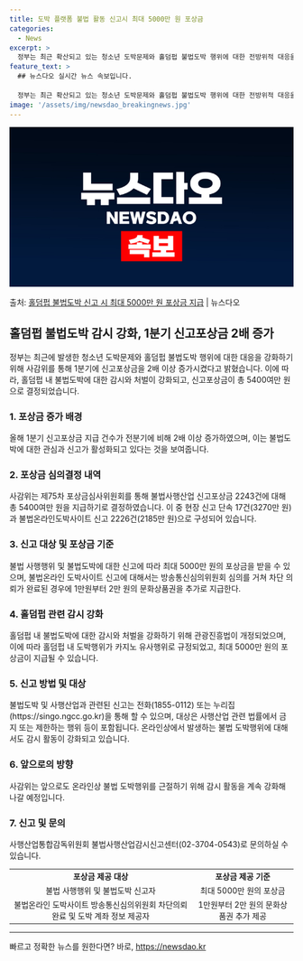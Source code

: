 ```yaml
---
title: 도박 플랫폼 불법 활동 신고시 최대 5000만 원 포상금
categories:
  - News
excerpt: >
  정부는 최근 확산되고 있는 청소년 도박문제와 홀덤펍 불법도박 행위에 대한 전방위적 대응을 강화하고 있다. 이…
feature_text: >
  ## 뉴스다오 실시간 뉴스 속보입니다.

  정부는 최근 확산되고 있는 청소년 도박문제와 홀덤펍 불법도박 행위에 대한 전방위적 대응을 강화하고 있다. 이…
image: '/assets/img/newsdao_breakingnews.jpg'
---
```


![뉴스다오 속보](/assets/img/newsdao_breakingnews.jpg)

<p>출처: <a href="https://newsdao.kr/3634" rel="dofollow">홀덤펍 불법도박 신고 시 최대 5000만 원 포상금 지급</a> | 뉴스다오</p>

<h2 data-ke-size="size26">홀덤펍 불법도박 감시 강화, 1분기 신고포상금 2배 증가</h2>
<p data-ke-size="size16">정부는 최근에 발생한 청소년 도박문제와 홀덤펍 불법도박 행위에 대한 대응을 강화하기 위해 사감위를 통해 1분기에 신고포상금을 2배 이상 증가시켰다고 밝혔습니다. 이에 따라, 홀덤펍 내 불법도박에 대한 감시와 처벌이 강화되고, 신고포상금이 총 5400여만 원으로 결정되었습니다.</p>

<h3 data-ke-size="size24">1. 포상금 증가 배경</h3>
<p data-ke-size="size16">올해 1분기 신고포상금 지급 건수가 전분기에 비해 2배 이상 증가하였으며, 이는 불법도박에 대한 관심과 신고가 활성화되고 있다는 것을 보여줍니다.</p>

<h3 data-ke-size="size24">2. 포상금 심의결정 내역</h3>
<p data-ke-size="size16">사감위는 제75차 포상금심사위원회를 통해 불법사행산업 신고포상금 2243건에 대해 총 5400여만 원을 지급하기로 결정하였습니다. 이 중 현장 신고 단속 17건(3270만 원)과 불법온라인도박사이트 신고 2226건(2185만 원)으로 구성되어 있습니다.</p>

<h3 data-ke-size="size24">3. 신고 대상 및 포상금 기준</h3>
<p data-ke-size="size16">불법 사행행위 및 불법도박에 대한 신고에 따라 최대 5000만 원의 포상금을 받을 수 있으며, 불법온라인 도박사이트 신고에 대해서는 방송통신심의위원회 심의를 거쳐 차단 의뢰가 완료된 경우에 1만원부터 2만 원의 문화상품권을 추가로 지급한다.</p>

<h3 data-ke-size="size24">4. 홀덤펍 관련 감시 강화</h3>
<p data-ke-size="size16">홀덤펍 내 불법도박에 대한 감시와 처벌을 강화하기 위해 관광진흥법이 개정되었으며, 이에 따라 홀덤펍 내 도박행위가 카지노 유사행위로 규정되었고, 최대 5000만 원의 포상금이 지급될 수 있습니다.</p>

<h3 data-ke-size="size24">5. 신고 방법 및 대상</h3>
<p data-ke-size="size16">불법도박 및 사행산업과 관련된 신고는 전화(1855-0112) 또는 누리집(https://singo.ngcc.go.kr)을 통해 할 수 있으며, 대상은 사행산업 관련 법률에서 금지 또는 제한하는 행위 등이 포함됩니다. 온라인상에서 발생하는 불법 도박행위에 대해서도 감시 활동이 강화되고 있습니다.</p>

<h3 data-ke-size="size24">6. 앞으로의 방향</h3>
<p data-ke-size="size16">사감위는 앞으로도 온라인상 불법 도박행위를 근절하기 위해 감시 활동을 계속 강화해 나갈 예정입니다.</p>

<h3 data-ke-size="size24">7. 신고 및 문의</h3>
<p data-ke-size="size16">사행산업통합감독위원회 불법사행산업감시신고센터(02-3704-0543)로 문의하실 수 있습니다.</p>

<table>
	<tr>
		<td style="text-align: center; height: 17px;"><b>포상금 제공 대상</b></td>
		<td style="text-align: center; height: 17px;"><b>포상금 제공 기준</b></td>
	</tr>
	<tr>
		<td style="text-align: center; height: 17px;">불법 사행행위 및 불법도박 신고자</td>
		<td style="text-align: center; height: 17px;">최대 5000만 원의 포상금</td>
	</tr>
	<tr>
		<td style="text-align: center; height: 17px;">불법온라인 도박사이트 방송통신심의위원회 차단의뢰 완료 및 도박 계좌 정보 제공자</td>
		<td style="text-align: center; height: 17px;">1만원부터 2만 원의 문화상품권 추가 제공</td>
	</tr>
</table>

<hr> 

빠르고 정확한 뉴스를 원한다면? 바로, <a href="https://newsdao.kr" rel="dofollow">https://newsdao.kr</a>



